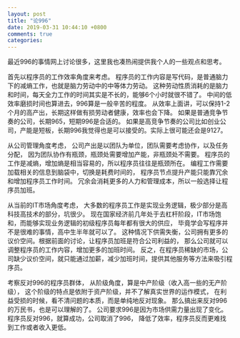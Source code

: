 ```yaml
---
layout: post
title: "论996"
date: 2019-03-31 10:44:10 +0800
comments: true
categories: 
---
```


最近996的事情网上讨论很多，这里我也凑热闹提供我个人的一些观点和思考。

首先以程序员的工作效率角度来考虑。
程序员的工作内容是写代码，是普通脑力下的减熵工作，也就是脑力劳动中的中等体力劳动。
这种劳动性质消耗的是脑力和时间，每天全力工作的时间其实是不长的，能够6个小时就很不错了。
中间的低效率磨损时间也算进去，996算是一般辛苦的程度。
从效率上面讲，可以保持1-2个月的高产出，长期这样做有损劳动者健康，效率也会下降。
如果是普通竞争节奏的公司，长期965，短期996是合适的。
如果是高竞争节奏的公司比如创业公司，产能是短板，长期996我觉得也是可以接受的。实际上很可能还会是9127。

从公司管理角度考虑，
公司产出是以团队为单位，团队需要考虑协作，以及任务分配，
因为团队协作有瓶颈，瓶颈处需要增加产能，非瓶颈处不需要。
程序员的工作是减熵，增加熵是相当容易的，所以程序员往往是瓶颈所在。
编程工作需要加载相关的信息到脑袋中，切换是耗费时间的，
程序员节点提升产能只能靠冗余和增加程序员工作时间。
冗余会消耗更多的人力和管理成本，所以一般选择让程序员加班。

从当前的IT市场角度考虑，
大多数的程序员工作是实现业务逻辑，极少部分是高科技高技术的部分，坑很少。
现在国家经济前几年处于去杠杆阶段，IT市场饱和，而能够实现业务逻辑的初级程序员每年都有很大的供应，
毕竟学会写程序并不是很难的事情，高中生半年就可以了。
这种情况下供需失衡，公司拥有更多的议价空间。根据前面的讨论，让程序员加班是符合公司利益的，
那么公司就可以调整程序员的工作内容，增加更多的加班时间。
反之，在程序员稀缺的市场，公司缺少议价空间，就只能通过加薪，减少加班时间，提供其他服务等方法来吸引程序员。

考察反对996的程序员群体，
从阶级角度，算是中产阶级（收入高一些的无产阶级），
这个阶级的特点是依附于资产阶级，并不了解真实世界的运作模式，
在利益受损的时候，看不清问题的本质，而是单纯地反对现象。
那么搞出来反对996的万民书，也是可以理解的了。
公司要求996是因为市场供需力量出现了变化。
程序员反对996，就算成功，公司取消了996，
降低了效率，程序员反而更难找到工作或者收入更低。

